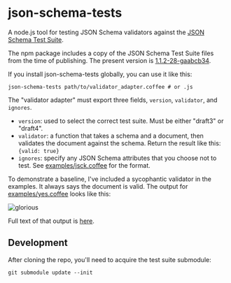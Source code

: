 # json-schema-tests

A node.js tool for testing JSON Schema validators against the [JSON Schema Test Suite](https://github.com/json-schema/JSON-Schema-Test-Suite).

The npm package includes a copy of the JSON Schema Test Suite files from the time of publishing.  The present version is [1.1.2-28-gaabcb34](https://github.com/json-schema/JSON-Schema-Test-Suite/tree/aabcb3427745ade7a0b4d49ff016ad7eda8b898b).

If you install json-schema-tests globally, you can use it like this:

    json-schema-tests path/to/validator_adapter.coffee # or .js


The "validator adapter" must export three fields, `version`, `validator`,
and `ignores`.

* `version`: used to select the correct test suite.
  Must be either "draft3" or "draft4".
* `validator`: a function that takes a schema and a document, then validates
  the document against the schema.  Return the result like this: `{valid: true}`
* `ignores`: specify any JSON Schema attributes that you choose not to test.
  See [examples/jsck.coffee](examples/jsck.coffee) for the format.

To demonstrate a baseline, I've included a sycophantic validator in the examples.
It always says the document is valid.  The output for [examples/yes.coffee](examples/yes.coffee)
looks like this:

![glorious](examples/yes.png)

Full text of that output is [here](examples/yes-output.txt).

## Development

After cloning the repo, you'll need to acquire the test suite submodule:

    git submodule update --init


